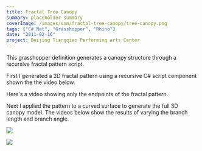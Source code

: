 ```yaml
---
title: Fractal Tree Canopy
summary: placeholder summary
coverImage: /images/som/fractal-tree-canopy/tree-canopy.png
tags: ["C#.Net", "Grasshopper", "Rhino"]
date: "2011-02-16"
project: Beijing Tiangqiao Performing arts Center
---
```


This grasshopper definition generates a canopy structure through a recursive fractal pattern script.

First I generated a 2D fractal pattern using a recursive C# script component shown the the video below.

Here's a video showing only the endpoints of the fractal pattern.

Next I applied the pattern to a curved surface to generate the full 3D canopy model. The videos below show the results of varying the branch length and branch angle.

![](/images/som/fractal-tree-canopy/tree-canopy.jpg)

![](/images/som/fractal-tree-canopy/Tree-Structure-Samples.png)
